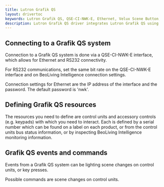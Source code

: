 ```yaml
---
title: Lutron Grafik QS
layout: drivertoc
keywords: Lutron Grafik QS, QSE-CI-NWK-E, Ethernet, Velux Scene Button, PRESS
description: Lutron Grafik QS driver integrates Lutron Grafik QS using QSE-CI-NWK-E interface through Ethernet protocol.
---
```


Connecting to a Grafik QS system
--------------------------------

Connection to a Grafik QS system is done via a QSE-CI-NWK-E interface,
which allows for Ethernet and RS232 connectivity.

For RS232 communications, set the same bit rate on the QSE-CI-NWK-E
interface and on BeoLiving Intelligence connection settings.

Connection settings for Ethernet are the IP address of the interface and
the password. The default password is 'nwk'.

Defining Grafik QS resources
----------------------------

The resources you need to define are control units and accessory
controls (e.g. keypads) with which you need to interact. Each is
defined by a serial number which can be found on a label on each
product, or from the control units bus status information, or by
inspecting BeoLiving Intelligence monitoring information.

Grafik QS events and commands
-----------------------------

Events from a Grafik QS system can be lighting scene changes on control
units, or key presses.

Possible commands are scene changes on control units.
